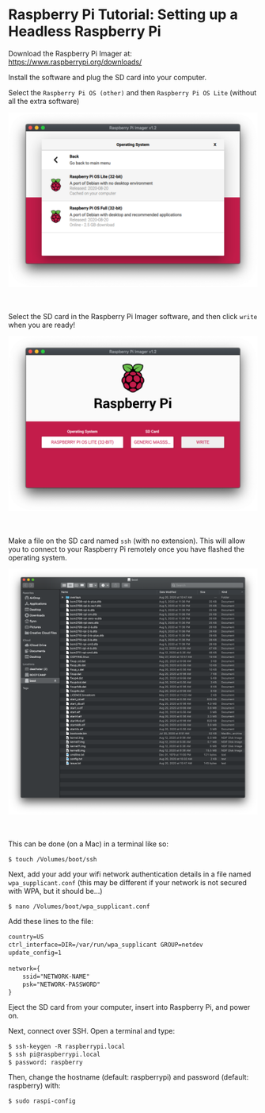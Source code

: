 # Raspberry Pi Tutorial: Setting up a Headless Raspberry Pi

Download the Raspberry Pi Imager at:
https://www.raspberrypi.org/downloads/ 

Install the software and plug the SD card into your computer.

Select the `Raspberry Pi OS (other)` and then `Raspberry Pi OS Lite` (without all the extra software)

<p align="center">
  <img src="../assets/rpi/image_select.png" width="900"><br>
  <br><br>
</p>


Select the SD card in the Raspberry Pi Imager software, and then click `write` when you are ready!

<p align="center">
  <img src="../assets/rpi/imager.png" width="900"><br>
  <br><br>
</p>


Make a file on the SD card named `ssh` (with no extension). This will allow you to connect to your Raspberry Pi remotely once you have flashed the operating system. 

<p align="center">
  <img src="../assets/rpi/boot_folder.png" width="900"><br>
  <br><br>
</p>


This can be done (on a Mac) in a terminal like so:

```
$ touch /Volumes/boot/ssh
```

Next, add your add your wifi network authentication details in a file named `wpa_supplicant.conf` (this may be different if your network is not secured with WPA, but it should be...)

```
$ nano /Volumes/boot/wpa_supplicant.conf
```

Add these lines to the file:

```
country=US
ctrl_interface=DIR=/var/run/wpa_supplicant GROUP=netdev
update_config=1

network={
    ssid="NETWORK-NAME"
    psk="NETWORK-PASSWORD"
}
```

Eject the SD card from your computer, insert into Raspberry Pi, and power on.


Next, connect over SSH. Open a terminal and type:

```
$ ssh-keygen -R raspberrypi.local
$ ssh pi@raspberrypi.local
$ password: raspberry
```

Then, change the hostname (default: raspberrypi) and password (default: raspberry) with:

```
$ sudo raspi-config
```